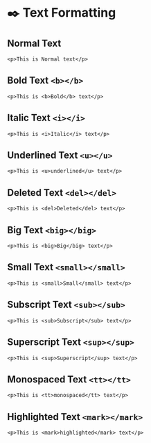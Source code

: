 # ✒️ Text Formatting

## Normal Text
    <p>This is Normal text</p>

## Bold Text `<b></b>`
    <p>This is <b>Bold</b> text</p>

## Italic Text `<i></i>`
    <p>This is <i>Italic</i> text</p>

## Underlined Text `<u></u>`
    <p>This is <u>underlined</u> text</p>

## Deleted Text `<del></del>`
    <p>This is <del>Deleted</del> text</p>

## Big Text `<big></big>`
    <p>This is <big>Big</big> text</p>

## Small Text `<small></small>`
    <p>This is <small>Small</small> text</p>

## Subscript Text `<sub></sub>`
    <p>This is <sub>Subscript</sub> text</p>

## Superscript Text `<sup></sup>`
    <p>This is <sup>Superscript</sup> text</p>

## Monospaced Text `<tt></tt>`
    <p>This is <tt>monospaced</tt> text</p>

## Highlighted Text `<mark></mark>`
    <p>This is <mark>highlighted</mark> text</p>
